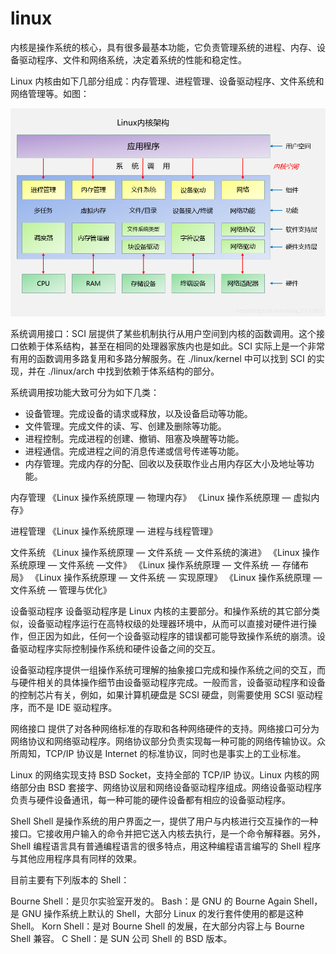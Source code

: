 # linux

内核是操作系统的核心，具有很多最基本功能，它负责管理系统的进程、内存、设备驱动程序、文件和网络系统，决定着系统的性能和稳定性。

Linux 内核由如下几部分组成：内存管理、进程管理、设备驱动程序、文件系统和网络管理等。如图：

![linux-kernel.png](./linux-kernel.png)

系统调用接口：SCI 层提供了某些机制执行从用户空间到内核的函数调用。这个接口依赖于体系结构，甚至在相同的处理器家族内也是如此。SCI 实际上是一个非常有用的函数调用多路复用和多路分解服务。在 ./linux/kernel 中可以找到 SCI 的实现，并在 ./linux/arch 中找到依赖于体系结构的部分。

系统调用按功能大致可分为如下几类：

- 设备管理。完成设备的请求或释放，以及设备启动等功能。
- 文件管理。完成文件的读、写、创建及删除等功能。
- 进程控制。完成进程的创建、撤销、阻塞及唤醒等功能。
- 进程通信。完成进程之间的消息传递或信号传递等功能。
- 内存管理。完成内存的分配、回收以及获取作业占用内存区大小及地址等功能。

内存管理
《Linux 操作系统原理 — 物理内存》
《Linux 操作系统原理 — 虚拟内存》

进程管理
《Linux 操作系统原理 — 进程与线程管理》

文件系统
《Linux 操作系统原理 — 文件系统 — 文件系统的演进》
《Linux 操作系统原理 — 文件系统 —文件》
《Linux 操作系统原理 — 文件系统 — 存储布局》
《Linux 操作系统原理 — 文件系统 — 实现原理》
《Linux 操作系统原理 — 文件系统 — 管理与优化》

设备驱动程序
设备驱动程序是 Linux 内核的主要部分。和操作系统的其它部分类似，设备驱动程序运行在高特权级的处理器环境中，从而可以直接对硬件进行操作，但正因为如此，任何一个设备驱动程序的错误都可能导致操作系统的崩溃。设备驱动程序实际控制操作系统和硬件设备之间的交互。

设备驱动程序提供一组操作系统可理解的抽象接口完成和操作系统之间的交互，而与硬件相关的具体操作细节由设备驱动程序完成。一般而言，设备驱动程序和设备的控制芯片有关，例如，如果计算机硬盘是 SCSI 硬盘，则需要使用 SCSI 驱动程序，而不是 IDE 驱动程序。

网络接口
提供了对各种网络标准的存取和各种网络硬件的支持。网络接口可分为网络协议和网络驱动程序。网络协议部分负责实现每一种可能的网络传输协议。众所周知，TCP/IP 协议是 Internet 的标准协议，同时也是事实上的工业标准。

Linux 的网络实现支持 BSD Socket，支持全部的 TCP/IP 协议。Linux 内核的网络部分由 BSD 套接字、网络协议层和网络设备驱动程序组成。网络设备驱动程序负责与硬件设备通讯，每一种可能的硬件设备都有相应的设备驱动程序。

Shell
Shell 是操作系统的用户界面之一，提供了用户与内核进行交互操作的一种接口。它接收用户输入的命令并把它送入内核去执行，是一个命令解释器。另外，Shell 编程语言具有普通编程语言的很多特点，用这种编程语言编写的 Shell 程序与其他应用程序具有同样的效果。

目前主要有下列版本的 Shell：

Bourne Shell：是贝尔实验室开发的。
Bash：是 GNU 的 Bourne Again Shell，是 GNU 操作系统上默认的 Shell，大部分 Linux 的发行套件使用的都是这种 Shell。
Korn Shell：是对 Bourne Shell 的发展，在大部分内容上与 Bourne Shell 兼容。
C Shell：是 SUN 公司 Shell 的 BSD 版本。